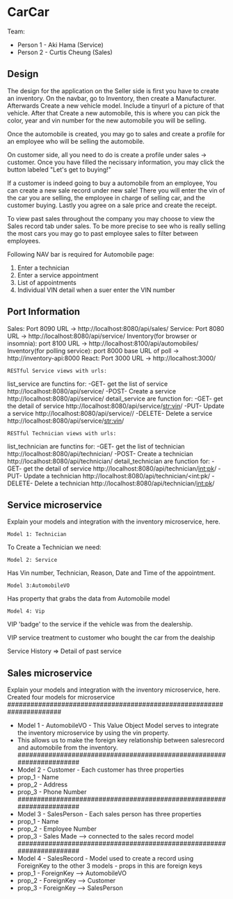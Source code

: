 # CarCar

Team:

* Person 1 - Aki Hama (Service)
* Person 2 - Curtis Cheung (Sales)

## Design
The design for the application on the Seller side is first you have to create an inventory. On the navbar, go to Inventory, then create a Manufacturer. Afterwards Create a new vehicle model. Include a tinyurl of a picture of that vehicle. After that Create a new automobile, this is where you can pick the color, year and vin number for the new automobile you will be selling.

Once the automobile is created, you may go to sales and create a profile for an employee who will be selling the automobile.

On customer side, all you need to do is create a profile under sales -> customer. Once you have filled the necissary information, you may click the button labeled "Let's get to buying!"

If a customer is indeed going to buy a automobile from an employee, You can create a new sale record under new sale! There you will enter the vin of the car you are selling, the employee in charge of selling car, and the customer buying. Lastly you agree on a sale price and create the receipt.

To view past sales throughout the company you may choose to view the Sales record tab under sales. To be more precise to see who is really selling the most cars you may go to past employee sales to filter between employees.


Following NAV bar is required for Automobile page:
1) Enter a technician
2) Enter a service appointment
3) List of appointments
4) Individual VIN detail when a suer enter the VIN number

## Port Information ##
  Sales: Port 8090
        URL -> http://localhost:8080/api/sales/
  Service: Port 8080
        URL -> http://localhost:8080/api/service/
  Inventory(for browser or insomnia): port 8100
        URL -> http://localhost:8100/api/automobiles/
  Inventory(for polling service): port 8000
        base URL of poll -> http://inventory-api:8000
  React: Port 3000
        URL -> http://localhost:3000/


    RESTful Service views with urls:
list_service are functins for:
  -GET-  get the list of service  http://localhost:8080/api/service/
  -POST- Create a service   http://localhost:8080/api/service/
detail_service are function for:
  -GET-  get the detail of service http://localhost:8080/api/service/<str:vin>/
  -PUT-  Update a service  http://localhost:8080/api/service/<vin>/
  -DELETE-  Delete a service  http://localhost:8080/api/service/<str:vin>/

    RESTful Technician views with urls:
list_technician are functins for:
  -GET-  get the list of technician  http://localhost:8080/api/technician/
  -POST- Create a technician   http://localhost:8080/api/technician/
detail_technician are function for:
  -GET-  get the detail of service http://localhost:8080/api/technician/<int:pk>/
  -PUT-  Update a technician  http://localhost:8080/api/technician/<int:pk/
  -DELETE-  Delete a technician  http://localhost:8080/api/technician/<int:pk>/

## Service microservice

Explain your models and integration with the inventory
microservice, here.

    Model 1: Technician
  To Create a Technician we need:


    Model 2: Service
  Has Vin number, Technician, Reason, Date and Time of
  the appointment.

    Model 3:AutomobileVO
  Has property that grabs the data from Automobile model

    Model 4: Vip
  VIP 'badge' to the service if the vehicle was from the dealership.

VIP service treatment to customer who bought the car from the dealship

Service History => Detail of past service



## Sales microservice

Explain your models and integration with the inventory
microservice, here.
Created four models for microservice
######################################################################
- Model 1 - AutomobileVO - This Value Object Model serves to integrate the inventory microservice by using the vin property.
- This allows us to make the foreign key relationship between salesrecord and automobile from the inventory.
######################################################################
- Model 2 - Customer - Each customer has three properties
- prop_1 - Name
- prop_2 - Address
- prop_3 - Phone Number
######################################################################
- Model 3 - SalesPerson - Each sales person has three properties
- prop_1 - Name
- prop_2 - Employee Number
- prop_3 - Sales Made --> connected to the sales record model
######################################################################
- Model 4 - SalesRecord - Model used to create a record using ForeignKey to the other 3 models - props in this are foreign keys
- prop_1 - ForeignKey --> AutomobileVO
- prop_2 - ForeignKey --> Customer
- prop_3 - ForeignKey --> SalesPerson
